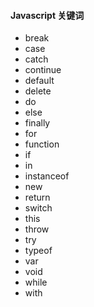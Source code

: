 #### Javascript 关键词

  - break
  - case
  - catch
  - continue
  - default
  - delete
  - do
  - else
  - finally
  - for
  - function
  - if
  - in
  - instanceof
  - new
  - return
  - switch
  - this
  - throw
  - try
  - typeof
  - var
  - void
  - while
  - with
